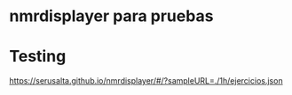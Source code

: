 # nmrdisplayer para pruebas

# Testing

https://serusalta.github.io/nmrdisplayer/#/?sampleURL=./1h/ejercicios.json
